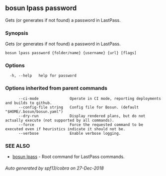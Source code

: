 ## bosun lpass password

Gets (or generates if not found) a password in LastPass.

### Synopsis

Gets (or generates if not found) a password in LastPass.

```
bosun lpass password {folder/name} {username} {url} [flags]
```

### Options

```
  -h, --help   help for password
```

### Options inherited from parent commands

```
      --ci-mode              Operate in CI mode, reporting deployments and builds to github.
      --config-file string   Config file for Bosun. (default "$HOME/.bosun/bosun.yaml")
      --dry-run              Display rendered plans, but do not actually execute (not supported by all commands).
      --force                Force the requested command to be executed even if heuristics indicate it should not be.
      --verbose              Enable verbose logging.
```

### SEE ALSO

* [bosun lpass](bosun_lpass.md)	 - Root command for LastPass commands.

###### Auto generated by spf13/cobra on 27-Dec-2018
